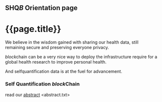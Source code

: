 ##  SHQ*B* Orientation page

# {{page.title}} 

We believe in the wisdom gained with sharing our health data,
still remaining secure and preserving everyone privacy.

*block*chain can be a very nice way to deploy the infrastructure
require for a global health research to improve personal health.

And selfquantification data is at the fuel for advancement.

### Self Quantification *block*Chain 

read our [abstract](home.htm) <abstract.txt>

<!--
sustable: compiled metrics
ref. Gzaon et al. Food Chemistry 2018

math-optimized food diet
Perignon, Pub health Nutr. 2016
Vieux Eur J Clin Nutr. 2017

bioviability equation

connect w/ cooks and recipes makers

non-nutriment compenent to optimize for special diet in response to disease

"once we have the data" we can !

Dietary assessment (INRA ClermontFerrand)
6000000 product in France ... 30000 food compounds etc///
nutrition.org
self reporting -> error, missing info etc... lack of accuracy and coverage
 ( recall bias )

DB: 
fooddb.ca, phytoHub

altertas: bio transformer : simulate possible metabolites you may find after intake of any chemical moleculs

foodball consortiom:
exposome explorer
foodmetabolome.org
-->
<style>
img[alt=QR] {
   display: block; right: 10px;
}
</style>
